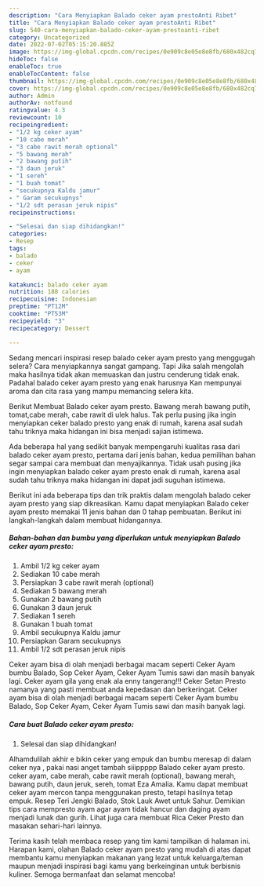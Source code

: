 ```yaml
---
description: "Cara Menyiapkan Balado ceker ayam prestoAnti Ribet"
title: "Cara Menyiapkan Balado ceker ayam prestoAnti Ribet"
slug: 540-cara-menyiapkan-balado-ceker-ayam-prestoanti-ribet
category: Uncategorized
date: 2022-07-02T05:15:20.885Z
image: https://img-global.cpcdn.com/recipes/0e909c8e05e8e8fb/680x482cq70/balado-ceker-ayam-presto-foto-resep-utama.jpg
hideToc: false
enableToc: true
enableTocContent: false
thumbnail: https://img-global.cpcdn.com/recipes/0e909c8e05e8e8fb/680x482cq70/balado-ceker-ayam-presto-foto-resep-utama.jpg
cover: https://img-global.cpcdn.com/recipes/0e909c8e05e8e8fb/680x482cq70/balado-ceker-ayam-presto-foto-resep-utama.jpg
author: Admin
authorAv: notfound
ratingvalue: 4.3
reviewcount: 10
recipeingredient:
- "1/2 kg ceker ayam"
- "10 cabe merah"
- "3 cabe rawit merah optional"
- "5 bawang merah"
- "2 bawang putih"
- "3 daun jeruk"
- "1 sereh"
- "1 buah tomat"
- "secukupnya Kaldu jamur"
- " Garam secukupnys"
- "1/2 sdt perasan jeruk nipis"
recipeinstructions:

- "Selesai dan siap dihidangkan!"
categories:
- Resep
tags:
- balado
- ceker
- ayam

katakunci: balado ceker ayam 
nutrition: 188 calories
recipecuisine: Indonesian
preptime: "PT12M"
cooktime: "PT53M"
recipeyield: "3"
recipecategory: Dessert

---
```



Sedang mencari inspirasi resep balado ceker ayam presto yang menggugah selera? Cara menyiapkannya sangat gampang. Tapi Jika salah mengolah maka hasilnya tidak akan memuaskan dan justru cenderung tidak enak. Padahal balado ceker ayam presto yang enak harusnya Kan mempunyai aroma dan cita rasa yang mampu memancing selera kita.


Berikut Membuat Balado ceker ayam presto. Bawang merah bawang putih, tomat,cabe merah, cabe rawit di ulek halus. Tak perlu pusing jika ingin menyiapkan ceker balado presto yang enak di rumah, karena asal sudah tahu triknya maka hidangan ini bisa menjadi sajian istimewa.

Ada beberapa hal yang sedikit banyak mempengaruhi kualitas rasa dari balado ceker ayam presto, pertama dari jenis bahan, kedua pemilihan bahan segar sampai cara membuat dan menyajikannya. Tidak usah pusing jika ingin menyiapkan balado ceker ayam presto enak di rumah, karena asal sudah tahu triknya maka hidangan ini dapat jadi suguhan istimewa.


Berikut ini ada beberapa tips dan trik praktis dalam mengolah balado ceker ayam presto yang siap dikreasikan. Kamu dapat menyiapkan Balado ceker ayam presto memakai 11 jenis bahan dan 0 tahap pembuatan. Berikut ini langkah-langkah dalam membuat hidangannya.

<!--inarticleads1-->

##### Bahan-bahan dan bumbu yang diperlukan untuk menyiapkan Balado ceker ayam presto:

1. Ambil 1/2 kg ceker ayam
1. Sediakan 10 cabe merah
1. Persiapkan 3 cabe rawit merah (optional)
1. Sediakan 5 bawang merah
1. Gunakan 2 bawang putih
1. Gunakan 3 daun jeruk
1. Sediakan 1 sereh
1. Gunakan 1 buah tomat
1. Ambil secukupnya Kaldu jamur
1. Persiapkan  Garam secukupnys
1. Ambil 1/2 sdt perasan jeruk nipis


Ceker ayam bisa di olah menjadi berbagai macam seperti Ceker Ayam bumbu Balado, Sop Ceker Ayam, Ceker Ayam Tumis sawi dan masih banyak lagi. Ceker ayam gila yang enak ala enny tangerang!!! Ceker Setan Presto namanya yang pasti membuat anda kepedasan dan berkeringat. Ceker ayam bisa di olah menjadi berbagai macam seperti Ceker Ayam bumbu Balado, Sop Ceker Ayam, Ceker Ayam Tumis sawi dan masih banyak lagi. 

<!--inarticleads2-->

##### Cara buat Balado ceker ayam presto:


1. Selesai dan siap dihidangkan!

Alhamdulilah akhir e bikin ceker yang empuk dan bumbu meresap di dalam ceker nya , pakai nasi anget tambah siiippppp Balado ceker ayam presto. ceker ayam, cabe merah, cabe rawit merah (optional), bawang merah, bawang putih, daun jeruk, sereh, tomat Eza Amalia. Kamu dapat membuat ceker ayam mercon tanpa menggunakan presto, tetapi hasilnya tetap empuk. Resep Teri Jengki Balado, Stok Lauk Awet untuk Sahur. Demikian tips cara mempresto ayam agar ayam tidak hancur dan daging ayam menjadi lunak dan gurih. Lihat juga cara membuat Rica Ceker Presto dan masakan sehari-hari lainnya. 

Terima kasih telah membaca resep yang tim kami tampilkan di halaman ini. Harapan kami, olahan Balado ceker ayam presto yang mudah di atas dapat membantu kamu menyiapkan makanan yang lezat untuk keluarga/teman maupun menjadi inspirasi bagi kamu yang berkeinginan untuk berbisnis kuliner. Semoga bermanfaat dan selamat mencoba!
